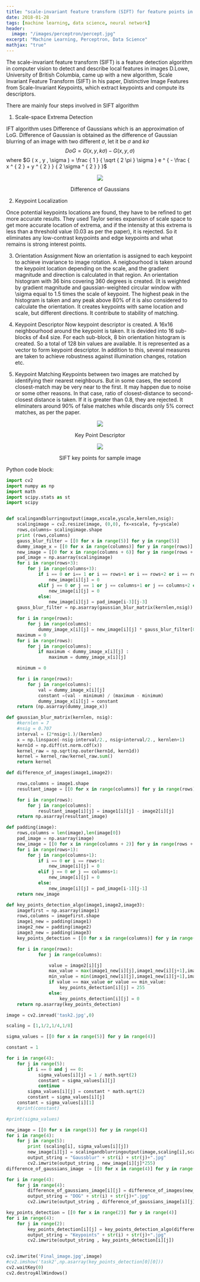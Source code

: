 ```yaml
---
title: "scale-invariant feature transform (SIFT) for feature points in Images "
date: 2018-01-28
tags: [machine learning, data science, neural network]
header:
  image: "/images/perceptron/percept.jpg"
excerpt: "Machine Learning, Perceptron, Data Science"
mathjax: "true"
---
```


The scale-invariant feature transform (SIFT) is a feature detection algorithm in computer vision to detect and describe local features in images
 D.Lowe, University of British Columbia, came up with a new algorithm, Scale Invariant Feature Transform (SIFT) in his paper, Distinctive Image Features from Scale-Invariant Keypoints, which extract keypoints and compute its descriptors.

There are mainly four steps involved in SIFT algorithm

1. Scale-space Extrema Detection

IFT algorithm uses Difference of Gaussians which is an approximation of LoG. Difference of Gaussian is obtained as the difference of Gaussian blurring of an image with two different $\sigma$, let it be $\sigma$ and $k\sigma$
$$D o G = G ( x , y , k \sigma ) - G ( x , y , \sigma )$$
where $G ( x , y , \sigma ) = \frac { 1 } { \sqrt { 2 \pi } \sigma } e ^ { - \frac { x ^ { 2 } + y ^ { 2 } } { 2 \sigma ^ { 2 } } }$

<p align="center">
<img src="https://opencv-python-tutroals.readthedocs.io/en/latest/_images/sift_dog.jpg">

</p>

<center>
Difference of Gaussians
</center>

2. Keypoint Localization

Once potential keypoints locations are found, they have to be refined to get more accurate results. They used Taylor series expansion of scale space to get more accurate location of extrema, and if the intensity at this extrema is less than a threshold value (0.03 as per the paper), it is rejected. So it eliminates any low-contrast keypoints and edge keypoints and what remains is strong interest points.


3. Orientation Assignment
Now an orientation is assigned to each keypoint to achieve invariance to image rotation. A neigbourhood is taken around the keypoint location depending on the scale, and the gradient magnitude and direction is calculated in that region. An orientation histogram with 36 bins covering 360 degrees is created. (It is weighted by gradient magnitude and gaussian-weighted circular window with \sigma equal to 1.5 times the scale of keypoint. The highest peak in the histogram is taken and any peak above 80% of it is also considered to calculate the orientation. It creates keypoints with same location and scale, but different directions. It contribute to stability of matching.

  4. Keypoint Descriptor
  Now keypoint descriptor is created. A 16x16 neighbourhood around the keypoint is taken. It is devided into 16 sub-blocks of 4x4 size. For each sub-block, 8 bin orientation histogram is created. So a total of 128 bin values are available. It is represented as a vector to form keypoint descriptor. In addition to this, several measures are taken to achieve robustness against illumination changes, rotation etc.

  5. Keypoint Matching
  Keypoints between two images are matched by identifying their nearest neighbours. But in some cases, the second closest-match may be very near to the first. It may happen due to noise or some other reasons. In that case, ratio of closest-distance to second-closest distance is taken. If it is greater than 0.8, they are rejected. It eliminaters around 90% of false matches while discards only 5% correct matches, as per the paper.

  <p align="center">
  <img src="https://imgur.com/2ZDTTgM.jpg">

  </p>

  <center>
  Key Point Descriptor
  </center>


  <p align="center">
  <img src="https://imgur.com/pDvy0qr.jpg">

  </p>

  <center>
  SIFT key points for sample image
  </center>



Python code block:
```python
import cv2
import numpy as np
import math
import scipy.stats as st
import scipy


def scalingandblurringoutput(image,xscale,yscale,kernlen,nsig):
    scalingimage = cv2.resize(image, (0,0), fx=xscale, fy=yscale)
    rows,columns= scalingimage.shape
    print (rows,columns)
    gauss_blur_filter = [[0 for x in range(5)] for y in range(5)]
    dummy_image_x = [[0 for x in range(columns)] for y in range(rows)]
    new_image = [[0 for x in range(columns + 6)] for y in range(rows + 6 )]
    pad_image = np.asarray(scalingimage)
    for i in range(rows+3):
        for j in range(columns+3):
            if i == 0 or i== 1 or i == rows+1 or i == rows+2 or i == rows+3:
                new_image[i][j] = 0
            elif j == 0 or j == 1 or j == columns+1 or j == columns+2 or j == columns+3:
                new_image[i][j] = 0
            else:
                new_image[i][j] = pad_image[i-3][j-3]    
    gauss_blur_filter = np.asarray(gaussian_blur_matrix(kernlen,nsig))

    for i in range(rows):
        for j in range(columns):
            dummy_image_x[i][j] = new_image[i][j] * gauss_blur_filter[0][0] + new_image[i][j+1] * gauss_blur_filter[0][1] + new_image[i][j+2] * gauss_blur_filter[0][2] + new_image[i][j+3] * gauss_blur_filter[0][3] +new_image[i][j+4] * gauss_blur_filter[0][4] + new_image[i][j+5] * gauss_blur_filter[0][5] + new_image[i][j+6] * gauss_blur_filter[0][6] + new_image[i+1][j] * gauss_blur_filter[1][0] + new_image[i+1][j+1] * gauss_blur_filter[1][1] + new_image[i+1][j+2] * gauss_blur_filter[1][2] + new_image[i+1][j+3] * gauss_blur_filter[1][3] + new_image[i+1][j+4] * gauss_blur_filter[1][4] + new_image[i+1][j+5] * gauss_blur_filter[1][5] + new_image[i+1][j+6] * gauss_blur_filter[1][6]+ new_image[i+2][j] * gauss_blur_filter[2][0] + new_image[i+2][j+1] * gauss_blur_filter[2][1] + new_image[i+2][j+2] * gauss_blur_filter[2][2] + new_image[i+2][j+3] * gauss_blur_filter[2][3] + new_image[i+2][j+4] * gauss_blur_filter[2][4] +new_image[i+2][j+5] * gauss_blur_filter[2][5] + new_image[i+2][j+6] * gauss_blur_filter[2][6] +new_image[i+3][j] * gauss_blur_filter[3][0] + new_image[i+3][j+1] * gauss_blur_filter[3][1] +new_image[i+3][j+2] * gauss_blur_filter[3][2] + new_image[i+3][j+3] * gauss_blur_filter[3][3] + new_image[i+3][j+4] * gauss_blur_filter[3][4] + new_image[i+3][j+5] * gauss_blur_filter[3][5] + new_image[i+3][j+6] * gauss_blur_filter[3][6]+ new_image[i+4][j] * gauss_blur_filter[4][0] + new_image[i+4][j+1] * gauss_blur_filter[4][1] + new_image[i+4][j+2] * gauss_blur_filter[4][2] + new_image[i+4][j+3] * gauss_blur_filter[4][3] + new_image[i+4][j+4] * gauss_blur_filter[4][4] + new_image[i+4][j+5] * gauss_blur_filter[4][5] + new_image[i+4][j+6] * gauss_blur_filter[4][6] + new_image[i+5][j] * gauss_blur_filter[5][0] + new_image[i+5][j+1] * gauss_blur_filter[5][1] + new_image[i+5][j+2] * gauss_blur_filter[5][2] + new_image[i+5][j+3] * gauss_blur_filter[5][3] + new_image[i+5][j+4] * gauss_blur_filter[5][4] + new_image[i+5][j+5] * gauss_blur_filter[5][5] + new_image[i+5][j+6] * gauss_blur_filter[5][6] + new_image[i+6][j] * gauss_blur_filter[6][0] + new_image[i+6][j+1] * gauss_blur_filter[6][1] + new_image[i+6][j+2] * gauss_blur_filter[6][2] + new_image[i+6][j+3] * gauss_blur_filter[6][3] + new_image[i+6][j+4] * gauss_blur_filter[6][4] + new_image[i+6][j+5] * gauss_blur_filter[6][5] + new_image[i+6][j+6] * gauss_blur_filter[6][6]
    maximum = 0
    for i in range(rows):
        for j in range(columns):
            if maximum < dummy_image_x[i][j] :
                maximum = dummy_image_x[i][j]

    minimum = 0

    for i in range(rows):
        for j in range(columns):
            val = dummy_image_x[i][j]
            constant =(val - minimum) / (maximum - minimum)
            dummy_image_x[i][j] = constant
    return (np.asarray(dummy_image_x))

def gaussian_blur_matrix(kernlen, nsig):    
    #kernlen = 7
    #nsig = 0.707
    interval = (2*nsig+1.)/(kernlen)
    x = np.linspace(-nsig-interval/2., nsig+interval/2., kernlen+1)
    kern1d = np.diff(st.norm.cdf(x))
    kernel_raw = np.sqrt(np.outer(kern1d, kern1d))
    kernel = kernel_raw/kernel_raw.sum()
    return kernel

def difference_of_images(image1,image2):

    rows,columns = image1.shape
    resultant_image = [[0 for x in range(columns)] for y in range(rows)]

    for i in range(rows):
        for j in range(columns):
            resultant_image[i][j] = image1[i][j] - image2[i][j]
    return np.asarray(resultant_image)        

def padding(image):
    rows,columns = len(image),len(image[0])
    pad_image = np.asarray(image)
    new_image = [[0 for x in range(columns + 2)] for y in range(rows + 2 )]
    for i in range(rows+1):
        for j in range(columns+1):
            if i == 0 or i == rows+1:
                new_image[i][j] = 0
            elif j == 0 or j == columns+1:
                new_image[i][j] = 0
            else:
                new_image[i][j] = pad_image[i-1][j-1]
    return new_image

def key_points_detection_algo(image1,image2,image3):
    imagefirst = np.asarray(image1)
    rows,columns = imagefirst.shape
    image1_new = padding(image1)
    image2_new = padding(image2)
    image3_new = padding(image3)
    key_points_detection = [[0 for x in range(columns)] for y in range(rows)]

    for i in range(rows):
            for j in range(columns):

                value = image2[i][j]
                max_value = max(image1_new[i][j],image1_new[i][j+1],image1_new[i][j+2],image1_new[i+1][j],image1_new[i+1][j+1],image1_new[i+1][j+2],image1_new[i+2][j],image1_new[i+2][j+1],image1_new[i+2][j+2],image2_new[i][j],image2_new[i][j+1],image2_new[i][j+2],image2_new[i+1][j],image2_new[i+1][j+1],image2_new[i+1][j+2],image2_new[i+2][j],image2_new[i+2][j+1],image2_new[i+2][j+2], image3_new[i][j],image3_new[i][j+1],image3_new[i][j+2],image3_new[i+1][j],image3_new[i+1][j+1],image3_new[i+1][j+2],image3_new[i+2][j],image3_new[i+2][j+1],image3_new[i+2][j+2]  )    
                min_value = min(image1_new[i][j],image1_new[i][j+1],image1_new[i][j+2],image1_new[i+1][j],image1_new[i+1][j+1],image1_new[i+1][j+2],image1_new[i+2][j],image1_new[i+2][j+1],image1_new[i+2][j+2],image2_new[i][j],image2_new[i][j+1],image2_new[i][j+2],image2_new[i+1][j],image2_new[i+1][j+1],image2_new[i+1][j+2],image2_new[i+2][j],image2_new[i+2][j+1],image2_new[i+2][j+2], image3_new[i][j],image3_new[i][j+1],image3_new[i][j+2],image3_new[i+1][j],image3_new[i+1][j+1],image3_new[i+1][j+2],image3_new[i+2][j],image3_new[i+2][j+1],image3_new[i+2][j+2])
                if value == max_value or value == min_value:
                    key_points_detection[i][j] = 255
                else:
                    key_points_detection[i][j] = 0
    return np.asarray(key_points_detection)

image = cv2.imread('task2.jpg',0)

scaling = [1,1/2,1/4,1/8]

sigma_values = [[0 for x in range(5)] for y in range(4)]

constant = 1  

for i in range(4):
    for j in range(5):
        if i == 0 and j == 0:
            sigma_values[i][j] = 1 / math.sqrt(2)
            constant = sigma_values[i][j]
            continue
        sigma_values[i][j] = constant * math.sqrt(2)
        constant = sigma_values[i][j]
    constant = sigma_values[i][1]
    #print(constant)

#print(sigma_values)

new_image = [[0 for x in range(5)] for y in range(4)]
for i in range(4):
    for j in range(5):
        print (scaling[i], sigma_values[i][j])
        new_image[i][j] = scalingandblurringoutput(image,scaling[i],scaling[i],7,sigma_values[i][j])
        output_string = "Gaussblur" + str(i) + str(j)+".jpg"
        cv2.imwrite(output_string , new_image[i][j]*255)
difference_of_gaussians_image  = [[0 for x in range(4)] for y in range(4)]

for i in range(4):
    for j in range(4):
        difference_of_gaussians_image[i][j] = difference_of_images(new_image[i][j],new_image[i][j+1])
        output_string = "DOG" + str(i) + str(j)+".jpg"
        cv2.imwrite(output_string , difference_of_gaussians_image[i][j]*255)    

key_points_detection = [[0 for x in range(2)] for y in range(4)]
for i in range(4):
    for j in range(2):
        key_points_detection[i][j] = key_points_detection_algo(difference_of_gaussians_image[i][j],difference_of_gaussians_image[i][j+1],difference_of_gaussians_image[i][j+2])
        output_string = "Keypoints" + str(i) + str(j)+".jpg"
        cv2.imwrite(output_string , key_points_detection[i][j])


cv2.imwrite('Final_image.jpg',image)            
#cv2.imshow('task2',np.asarray(key_points_detection[0][0]))
cv2.waitKey(0)
cv2.destroyAllWindows()
```
